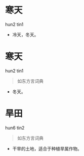 # 寒天
hun2 tin1
- 冷天，冬天。

# 寒天
hun2 tin1
> 如东方言词典
- 冬天。

# 旱田
hun6 tin2
> 如东方言词典
- 干旱的土地，适合于种植旱属作物。

